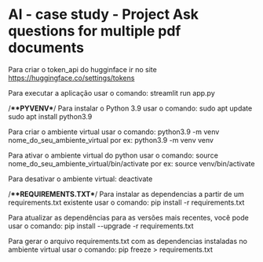 # AI - case study - Project Ask questions for multiple pdf documents

Para criar o token_api do hugginface ir no site
https://huggingface.co/settings/tokens

Para executar a aplicação usar o comando:
streamlit run app.py

/**\*\***PYVENV**\***/
Para instalar o Python 3.9 usar o comando:
sudo apt update
sudo apt install python3.9

Para criar o ambiente virtual usar o comando:
python3.9 -m venv nome_do_seu_ambiente_virtual
por ex: python3.9 -m venv venv

Para ativar o ambiente virtual do python usar o comando:
source nome_do_seu_ambiente_virtual/bin/activate
por ex: source venv/bin/activate

Para desativar o ambiente virtual:
deactivate

/**\*\***REQUIREMENTS.TXT**\***/
Para instalar as dependencias a partir de um requirements.txt existente usar o comando:
pip install -r requirements.txt

Para atualizar as dependências para as versões mais recentes, você pode usar o comando:
pip install --upgrade -r requirements.txt

Para gerar o arquivo requirements.txt com as dependencias instaladas no ambiente virtual usar o comando:
pip freeze > requirements.txt
